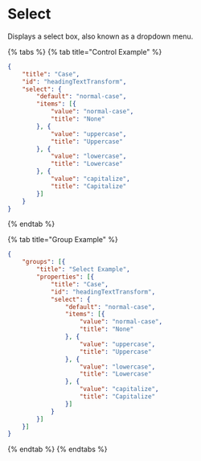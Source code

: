 # Select

Displays a select box, also known as a dropdown menu.

{% tabs %}
{% tab title="Control Example" %}
```json
{
    "title": "Case",
    "id": "headingTextTransform",
    "select": {
        "default": "normal-case",
        "items": [{
            "value": "normal-case",
            "title": "None"
        }, {
            "value": "uppercase",
            "title": "Uppercase"
        }, {
            "value": "lowercase",
            "title": "Lowercase"
        }, {
            "value": "capitalize",
            "title": "Capitalize"
        }]
    }
}
```
{% endtab %}

{% tab title="Group Example" %}
```json
{
    "groups": [{
        "title": "Select Example",
        "properties": [{
            "title": "Case",
            "id": "headingTextTransform",
            "select": {
                "default": "normal-case",
                "items": [{
                    "value": "normal-case",
                    "title": "None"
                }, {
                    "value": "uppercase",
                    "title": "Uppercase"
                }, {
                    "value": "lowercase",
                    "title": "Lowercase"
                }, {
                    "value": "capitalize",
                    "title": "Capitalize"
                }]
            }
        }]
    }]
}
```
{% endtab %}
{% endtabs %}
